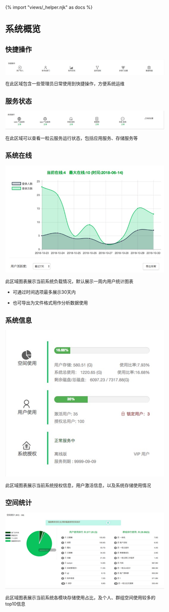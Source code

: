 {% import "views/_helper.njk" as docs %}

# 系统概览

## 快捷操作

<img src="images/status-4.png" class="img-responsive" alt="">

在此区域包含一些管理员日常使用到快捷操作，方便系统运维

## 服务状态

<img src="images/status-3.png" class="img-responsive" alt="">

在此区域可以查看一粒云服务运行状态，包括应用服务、存储服务等

## 系统在线

<img src="images/status-1.png" class="img-responsive" alt="">

此区域图表展示当前系统负载情况，默认展示一周内用户统计图表

* 可通过时间选项最多展示30天内

* 也可导出为文件格式用作分析数据使用

## 系统信息

<img src="images/status-2.png" class="img-responsive" alt="">

此区域图表展示当前系统授权信息，用户激活信息，以及系统存储使用情况


## 空间统计

<img src="images/status-5.png" class="img-responsive" alt="">

此区域图表展示当前系统各模块存储使用占比，及个人、群组空间使用较多的top10信息
